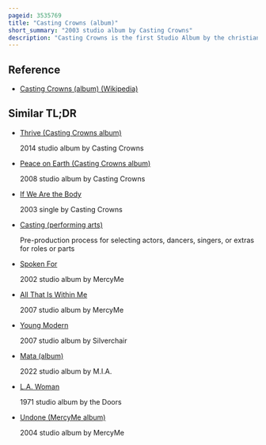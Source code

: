 ```yaml
---
pageid: 3535769
title: "Casting Crowns (album)"
short_summary: "2003 studio album by Casting Crowns"
description: "Casting Crowns is the first Studio Album by the christian-american Band Casting Crowns. Produced by Mark A. Miller and steven Curtis Chapman released the Album on october 7 2003 on Beach Street Records. It incorporates a Pop Rock and Rock Sound, with the main Instruments used in the Album being Guitar, Keyboard and Violin. Casting Crowns received positive Reviews from Music Critics many of whom praised the Album's Lyrics and Production Quality. It was nominated for Pop/Contemporary Album of the Year at the 35th Gma Dove Awards, while its Singles were nominated for and received various Awards."
---
```


## Reference

- [Casting Crowns (album) (Wikipedia)](https://en.wikipedia.org/?curid=3535769)

## Similar TL;DR

- [Thrive (Casting Crowns album)](/tldr/en/thrive-casting-crowns-album)

  2014 studio album by Casting Crowns

- [Peace on Earth (Casting Crowns album)](/tldr/en/peace-on-earth-casting-crowns-album)

  2008 studio album by Casting Crowns

- [If We Are the Body](/tldr/en/if-we-are-the-body)

  2003 single by Casting Crowns

- [Casting (performing arts)](/tldr/en/casting-performing-arts)

  Pre-production process for selecting actors, dancers, singers, or extras for roles or parts

- [Spoken For](/tldr/en/spoken-for)

  2002 studio album by MercyMe

- [All That Is Within Me](/tldr/en/all-that-is-within-me)

  2007 studio album by MercyMe

- [Young Modern](/tldr/en/young-modern)

  2007 studio album by Silverchair

- [Mata (album)](/tldr/en/mata-album)

  2022 studio album by M.I.A.

- [L.A. Woman](/tldr/en/la-woman)

  1971 studio album by the Doors

- [Undone (MercyMe album)](/tldr/en/undone-mercyme-album)

  2004 studio album by MercyMe
